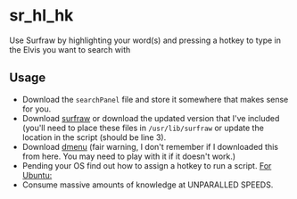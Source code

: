 # sr_hl_hk
Use Surfraw by highlighting your word(s) and pressing a hotkey to type in the Elvis you want to search with

## Usage
- Download the `searchPanel` file and store it somewhere that makes sense for you.
- Download [surfraw](https://gitlab.com/surfraw/Surfraw) or download the updated version that I've included (you'll need to place these files in `/usr/lib/surfraw` or update the location in the script (should be line 3).
- Download [dmenu](https://github.com/stilvoid/dmenu) (fair warning, I don't remember if I downloaded this from here. You may need to play with it if it doesn't work.)
- Pending your OS find out how to assign a hotkey to run a script. [For Ubuntu:](https://techwiser.com/custom-keyboard-shortcuts-ubuntu/)
- Consume massive amounts of knowledge at UNPARALLED SPEEDS.
